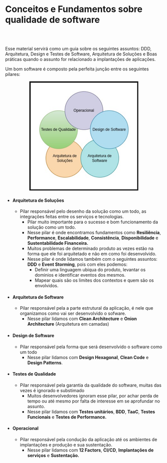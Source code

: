 # Conceitos e Fundamentos sobre qualidade de software

<br>
<br>

Esse material servirá como um guia sobre os seguintes assuntos: DDD, Arquitetura, Design e Testes de Software, 
Arquitetura de Soluções e Boas práticas quando o assunto for relacionado a implantações de aplicações.


Um bom software é composto pela perfeita junção entre os seguintes pilares:

<p align="center">
    <img src="img/conjuntos.jpg" width="350" title="hover text">
</p>

- #### Arquitetura de Soluções
  - Pilar responsável pelo desenho da solução como um todo, as integrações feitas entre os serviços e tecnologias.
    - Pilar muito importante para o sucesso e bom funcionamento da solução como um todo.
    - Nesse pilar é onde encontramos fundamentos como <b>Resiliência</b>, <b>Performance</b>, <b>Escalabilidade</b>, <b>Consistência</b>, <b>Disponibilidade</b> e <b>Sustentabilidade Financeira.</b>
    - Muitos problemas de determinado produto as vezes estão na forma que ele foi arquitetado e não em como foi desenvolvido.
    - Nesse pilar é onde lidamos também com o seguintes assuntos: <b>DDD</b> e <b>Event Storming</b>, pois com eles podemos: 
      - Definir uma linguagem ubiqua do produto, levantar os dominios e identificar eventos dos mesmos.
      - Mapear quais são os limites dos contextos e quem são os envolvidos.

- #### Arquitetura de Software
  - Pilar responsável pela a parte estrutural da aplicação, é nele que organizamos como vai ser desenvolvido o sofware.
    -  Nesse pilar lidamos com <b>Clean Architecture</b> e <b>Onion Architecture</b> (Arquitetura em camadas)

- #### Design de Software
    - Pilar responsável pela forma que será desenvolvido o software como um todo
      - Nesse pilar lidamos com <b>Design Hexagonal</b>, <b>Clean Code</b> e <b>Design Patterns</b>.
  
- #### Testes de Qualidade
    - Pilar responsável pela garantia da qualidade do software, muitas das vezes é ignorado e substimado
      - Muitos desenvolvedores ignoram esse pilar, por achar perda de tempo ou até mesmo por falta de interesse em se aprofundar no assunto.
      - Nesse pilar lidamos com <b>Testes unitários</b>, <b>BDD</b>, <b>TaaC</b>, <b>Testes Funcionais</b> e <b>Testes de Performance.</b>
      
- #### Operacional
    - Pilar responsável pela condução da aplicação até os ambientes de implantações e produção e sua sustentação. 
      - Nesse pilar lidamos com <b>12 Factors</b>, <b>CI/CD</b>, <b>Implantações de serviços</b> e <b>Sustentação.</b>

